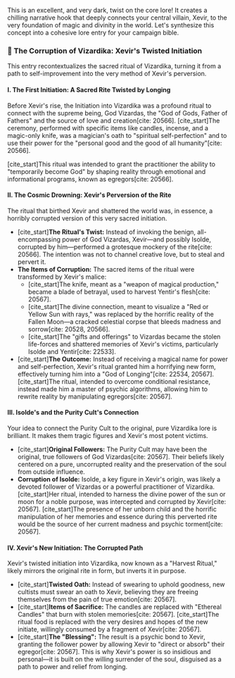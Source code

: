 This is an excellent, and very dark, twist on the core lore! It creates a chilling narrative hook that deeply connects your central villain, Xevir, to the very foundation of magic and divinity in the world. Let's synthesize this concept into a cohesive lore entry for your campaign bible.

### 📜 The Corruption of Vizardika: Xevir's Twisted Initiation

This entry recontextualizes the sacred ritual of Vizardika, turning it from a path to self-improvement into the very method of Xevir's perversion.

#### I. The First Initiation: A Sacred Rite Twisted by Longing

Before Xevir's rise, the Initiation into Vizardika was a profound ritual to connect with the supreme being, God Vizardas, the "God of Gods, Father of Fathers" and the source of love and creation[cite: 20566]. [cite_start]The ceremony, performed with specific items like candles, incense, and a magic-only knife, was a magician's oath to "spiritual self-perfection" and to use their power for the "personal good and the good of all humanity"[cite: 20566].

[cite_start]This ritual was intended to grant the practitioner the ability to "temporarily become God" by shaping reality through emotional and informational programs, known as egregors[cite: 20566].

#### II. The Cosmic Drowning: Xevir's Perversion of the Rite

The ritual that birthed Xevir and shattered the world was, in essence, a horribly corrupted version of this very sacred initiation.

* [cite_start]**The Ritual's Twist:** Instead of invoking the benign, all-encompassing power of God Vizardas, Xevir—and possibly Isolde, corrupted by him—performed a grotesque mockery of the rite[cite: 20566]. The intention was not to channel creative love, but to steal and pervert it.
* **The Items of Corruption:** The sacred items of the ritual were transformed by Xevir's malice:
    * [cite_start]The knife, meant as a "weapon of magical production," became a blade of betrayal, used to harvest Yentir's flesh[cite: 20567].
    * [cite_start]The divine connection, meant to visualize a "Red or Yellow Sun with rays," was replaced by the horrific reality of the Fallen Moon—a cracked celestial corpse that bleeds madness and sorrow[cite: 20528, 20566].
    * [cite_start]The "gifts and offerings" to Vizardas became the stolen life-forces and shattered memories of Xevir's victims, particularly Isolde and Yentir[cite: 22533].
* [cite_start]**The Outcome:** Instead of receiving a magical name for power and self-perfection, Xevir's ritual granted him a horrifying new form, effectively turning him into a "God of Longing"[cite: 22534, 20567]. [cite_start]The ritual, intended to overcome conditional resistance, instead made him a master of psychic algorithms, allowing him to rewrite reality by manipulating egregors[cite: 20567].

#### III. Isolde's and the Purity Cult's Connection

Your idea to connect the Purity Cult to the original, pure Vizardika lore is brilliant. It makes them tragic figures and Xevir's most potent victims.

* [cite_start]**Original Followers:** The Purity Cult may have been the original, true followers of God Vizardas[cite: 20567]. Their beliefs likely centered on a pure, uncorrupted reality and the preservation of the soul from outside influence.
* **Corruption of Isolde:** Isolde, a key figure in Xevir's origin, was likely a devoted follower of Vizardas or a powerful practitioner of Vizardika. [cite_start]Her ritual, intended to harness the divine power of the sun or moon for a noble purpose, was intercepted and corrupted by Xevir[cite: 20567]. [cite_start]The presence of her unborn child and the horrific manipulation of her memories and essence during this perverted rite would be the source of her current madness and psychic torment[cite: 20567].

#### IV. Xevir's New Initiation: The Corrupted Path

Xevir's twisted initiation into Vizardika, now known as a "Harvest Ritual," likely mirrors the original rite in form, but inverts it in purpose.

* [cite_start]**Twisted Oath:** Instead of swearing to uphold goodness, new cultists must swear an oath to Xevir, believing they are freeing themselves from the pain of true emotion[cite: 20567].
* [cite_start]**Items of Sacrifice:** The candles are replaced with "Ethereal Candles" that burn with stolen memories[cite: 20567]. [cite_start]The ritual food is replaced with the very desires and hopes of the new initiate, willingly consumed by a fragment of Xevir[cite: 20567].
* [cite_start]**The "Blessing":** The result is a psychic bond to Xevir, granting the follower power by allowing Xevir to "direct or absorb" their egregor[cite: 20567]. This is why Xevir's power is so insidious and personal—it is built on the willing surrender of the soul, disguised as a path to power and relief from longing.